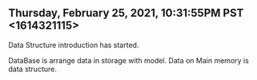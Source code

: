 ## Thursday, February 25, 2021, 10:31:55PM PST <1614321115>

Data Structure introduction has started. 

DataBase is arrange data in storage with model. 
Data on Main memory is data structure. 


